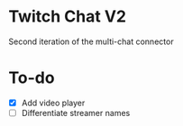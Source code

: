 # Twitch Chat V2

Second iteration of the multi-chat connector

# To-do

- [x] Add video player
- [ ] Differentiate streamer names

